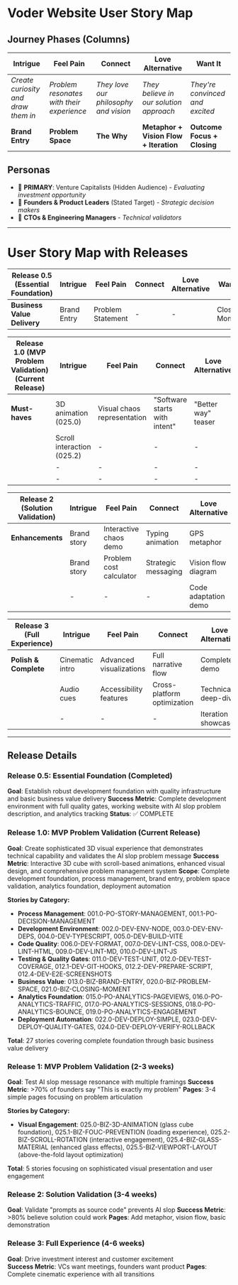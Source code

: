 # Voder Website User Story Map

## Journey Phases (Columns)

| **Intrigue**                        | **Feel Pain**                             | **Connect**                           | **Love Alternative**                    | **Want It**                     |
| ----------------------------------- | ----------------------------------------- | ------------------------------------- | --------------------------------------- | ------------------------------- |
| _Create curiosity and draw them in_ | _Problem resonates with their experience_ | _They love our philosophy and vision_ | _They believe in our solution approach_ | _They're convinced and excited_ |
| **Brand Entry**                     | **Problem Space**                         | **The Why**                           | **Metaphor + Vision Flow + Iteration**  | **Outcome Focus + Closing**     |

## Personas

- 🎯 **PRIMARY**: Venture Capitalists (Hidden Audience) - _Evaluating investment opportunity_
- 👑 **Founders & Product Leaders** (Stated Target) - _Strategic decision makers_
- 🔧 **CTOs & Engineering Managers** - _Technical validators_

---

# User Story Map with Releases

| **Release 0.5 (Essential Foundation)** | **Intrigue** | **Feel Pain**     | **Connect** | **Love Alternative** | **Want It**    |
| -------------------------------------- | ------------ | ----------------- | ----------- | -------------------- | -------------- |
| **Business Value Delivery**            | Brand Entry  | Problem Statement | -           | -                    | Closing Moment |

| **Release 1.0 (MVP Problem Validation)** (Current Release) | **Intrigue**               | **Feel Pain**               | **Connect**                   | **Love Alternative** | **Want It**        |
| ---------------------------------------------------------- | -------------------------- | --------------------------- | ----------------------------- | -------------------- | ------------------ |
| **Must-haves**                                             | 3D animation (025.0)       | Visual chaos representation | "Software starts with intent" | "Better way" teaser  | "See the code" CTA |
|                                                            | Scroll interaction (025.2) | -                           | -                             | -                    | -                  |
|                                                            | -                          | -                           | -                             | -                    | -                  |
|                                                            | -                          | -                           | -                             | -                    | -                  |

| **Release 2 (Solution Validation)** | **Intrigue** | **Feel Pain**           | **Connect**         | **Love Alternative** | **Want It**        |
| ----------------------------------- | ------------ | ----------------------- | ------------------- | -------------------- | ------------------ |
| **Enhancements**                    | Brand story  | Interactive chaos demo  | Typing animation    | GPS metaphor         | Benefit highlights |
|                                     | Brand story  | Problem cost calculator | Strategic messaging | Vision flow diagram  | ROI preview        |
|                                     | -            | -                       | -                   | Code adaptation demo | -                  |

| **Release 3 (Full Experience)** | **Intrigue**    | **Feel Pain**           | **Connect**                 | **Love Alternative** | **Want It**            |
| ------------------------------- | --------------- | ----------------------- | --------------------------- | -------------------- | ---------------------- |
| **Polish & Complete**           | Cinematic intro | Advanced visualizations | Full narrative flow         | Complete demo        | Comprehensive outcomes |
|                                 | Audio cues      | Accessibility features  | Cross-platform optimization | Technical deep-dive  | Competitive analysis   |
|                                 | -               | -                       | -                           | Iteration showcase   | Future roadmap         |

---

## Release Details

### Release 0.5: Essential Foundation (Completed)

**Goal**: Establish robust development foundation with quality infrastructure and basic business value delivery
**Success Metric**: Complete development environment with full quality gates, working website with AI slop problem description, and analytics tracking
**Status**: ✅ COMPLETE

### Release 1.0: MVP Problem Validation (Current Release)

**Goal**: Create sophisticated 3D visual experience that demonstrates technical capability and validates the AI slop problem message
**Success Metric**: Interactive 3D cube with scroll-based animations, enhanced visual design, and comprehensive problem management system
**Scope**: Complete development foundation, process management, brand entry, problem space validation, analytics foundation, deployment automation

**Stories by Category:**

- **Process Management**: 001.0-PO-STORY-MANAGEMENT, 001.1-PO-DECISION-MANAGEMENT
- **Development Environment**: 002.0-DEV-ENV-NODE, 003.0-DEV-ENV-DEPS, 004.0-DEV-TYPESCRIPT, 005.0-DEV-BUILD-VITE
- **Code Quality**: 006.0-DEV-FORMAT, 007.0-DEV-LINT-CSS, 008.0-DEV-LINT-HTML, 009.0-DEV-LINT-MD, 010.0-DEV-LINT-JS
- **Testing & Quality Gates**: 011.0-DEV-TEST-UNIT, 012.0-DEV-TEST-COVERAGE, 012.1-DEV-GIT-HOOKS, 012.2-DEV-PREPARE-SCRIPT, 012.4-DEV-E2E-SCREENSHOTS
- **Business Value**: 013.0-BIZ-BRAND-ENTRY, 020.0-BIZ-PROBLEM-SPACE, 021.0-BIZ-CLOSING-MOMENT
- **Analytics Foundation**: 015.0-PO-ANALYTICS-PAGEVIEWS, 016.0-PO-ANALYTICS-TRAFFIC, 017.0-PO-ANALYTICS-SESSIONS, 018.0-PO-ANALYTICS-BOUNCE, 019.0-PO-ANALYTICS-ENGAGEMENT
- **Deployment Automation**: 022.0-DEV-DEPLOY-SIMPLE, 023.0-DEV-DEPLOY-QUALITY-GATES, 024.0-DEV-DEPLOY-VERIFY-ROLLBACK

**Total**: 27 stories covering complete foundation through basic business value delivery

### Release 1: MVP Problem Validation (2-3 weeks)

**Goal**: Test AI slop message resonance with multiple framings
**Success Metric**: >70% of founders say "This is exactly my problem"
**Pages**: 3-4 simple pages focusing on problem articulation

**Stories by Category:**

- **Visual Engagement**: 025.0-BIZ-3D-ANIMATION (glass cube foundation), 025.1-BIZ-FOUC-PREVENTION (loading experience), 025.2-BIZ-SCROLL-ROTATION (interactive engagement), 025.4-BIZ-GLASS-MATERIAL (enhanced glass effects), 025.5-BIZ-VIEWPORT-LAYOUT (above-the-fold layout optimization)

**Total**: 5 stories focusing on sophisticated visual presentation and user engagement

### Release 2: Solution Validation (3-4 weeks)

**Goal**: Validate "prompts as source code" prevents AI slop
**Success Metric**: >80% believe solution could work
**Pages**: Add metaphor, vision flow, basic demonstration

### Release 3: Full Experience (4-6 weeks)

**Goal**: Drive investment interest and customer excitement  
**Success Metric**: VCs want meetings, founders want product
**Pages**: Complete cinematic experience with all transitions
